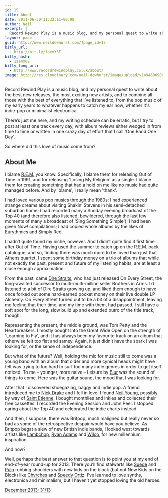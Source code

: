 ```yaml
---
id: 15
title: About
date: 2011-06-30T11:32:11+00:00
author: Neil
excerpt: |
  Record Rewind Play is a music blog, and my personal quest to write about the best new releases, the most exciting new artists, and to combine all those with the best of everything that I’ve listened to, from the pop music of my early years to whatever happens to catch my ear now, whether it's indie-pop or minimalist electronica.
layout: page
guid: http://www.neildewhurst.com/?page_id=15
bitly_url:
  - http://bit.ly/1aemX6E
bitly_hash:
  - 1aemX6E
bitly_long_url:
  - http://www.recordrewindplay.co.uk/about/
image: http://res.cloudinary.com/neil-dewhurst/image/upload/v1494606908/abstract-speaker_blrbny.jpg
---
```


Record Rewind Play is a music blog, and my personal quest to write about the best new releases, the most exciting new artists, and to combine all those with the best of everything that I’ve listened to, from the pop music of my early years to whatever happens to catch my ear now, whether it's indie-pop or minimalist electronica.

There’s just me here, and my writing schedule can be erratic, but I try to post at least one track every day, with album reviews either wedged in from time to time or written in one crazy day of effort that I call <span class="track-title">'One Band One Day'</span>.

So where did this love of music come from?

## About Me

I blame <span class="artist-name"><a href="http://www.recordrewindplay.co.uk/artist/r-e-m/" title="See all posts about R.E.M." rel="bookmark" class="title-link">R.E.M.</a></span> you know. Specifically, I blame them for releasing <span class="album-title">Out of Time</span> in 1991, and for releasing <span class="track-title">'Losing My Religion'</span> as a single. I blame them for creating something that had a hold on me like no music had quite managed before. And by <span class="track-title">'blame'</span>, I really mean <span class="track-title">'thank'</span>.

I had loved various pop musics through the 1980s: I had experienced strange dreams about visiting <span class="artist-name">Shakin’ Stevens</span> in his semi-detached suburban home; I had recorded many a Sunday evening broadcast of the Top 40 (and therefore also listened, bewildered, through the last few moments of many a broadcast of <span class="track-title">'Sing Something Simple'</span>); I had been given Now! compilations; I had copied whole albums by the likes of <span class="artist-name">Eurythmics</span> and <span class="artist-name">Simply Red</span>.

I hadn’t quite found my niche, however. And I didn’t quite find it first time after <span class="album-title">Out of Time</span>. Having used the summer to catch up on the R.E.M. back catalogue, and so, finding there was much more to be loved than just that Athens quartet, I spent some birthday money on a trio of albums that while not exactly the past, present and future of my listening habits, are at least a close enough approximation.

From the past, came <span class="artist-name"><a href="http://www.recordrewindplay.co.uk/artist/dire-straits/" title="See all posts about Dire Straits" rel="bookmark" class="title-link">Dire Straits</a></span>, who had just released <span class="album-title">On Every Street</span>, the long-awaited successor to multi-multi-million seller <span class="album-title">Brothers in Arms</span>. I’d listened to a bit of Dire Straits growing up, and liked them enough to have once forked out some hard-earned pocket money on their live double LP <span class="album-title">Alchemy</span>. <span class="album-title">On Every Street</span> turned out to be a bit of a disappointment, leaving me feeling that their time, and my time with them, had passed. I still have a soft spot for the long, slow build up and extended outro of the title track, though.

Representing the present, the middle ground, was <span class="artist-name">Tom Petty and the Heartbreakers</span>. I mostly bought <span class="album-title">Into the Great Wide Open</span> on the strength of <span class="track-title">'Learning to Fly'</span>, and it has always been my favourite track on an album that otherwise felt too flat and samey. Again, it just didn&#8217;t have the spark I was looking for, or the sense of independence.



But what of the future? Well, holding the mic for music still to come was a young band with an album that older and more cynical heads might have felt was trying to too hard to surf too many indie genres in order to get itself noticed. To me &#8211; younger, more naive &#8211; <span class="album-title">Leisure</span> by <span class="artist-name"><a href="http://www.recordrewindplay.co.uk/artist/blur/" title="See all posts about Blur" rel="bookmark" class="title-link">Blur</a></span> was the sound of things to come. Here was the guitar sound, the mood that I was looking for.



After that I discovered shoegazing, baggy and indie pop. A friend introduced me to <span class="artist-name"><a href="http://www.recordrewindplay.co.uk/artist/nick-drake/" title="See all posts about Nick Drake" rel="bookmark" class="title-link">Nick Drake</a></span> and I fell in love. I found <span class="artist-name"><a href="http://www.recordrewindplay.co.uk/artist/neil-young/" title="See all posts about Neil Young" rel="bookmark" class="title-link">Neil Young</a></span>, possibly by way of <span class="artist-name"><a href="http://www.recordrewindplay.co.uk/artist/saint-etienne/" title="See all posts about Saint Etienne" rel="bookmark" class="title-link">Saint Etienne</a></span>. I bought monthlies and inkies and collected their free cassettes. I recorded the Evening Session and John Peel. I stopped caring about the Top 40 and celebrated the indie charts instead.

And then, I suppose, there was Britpop, much maligned but really never so bad as some of the retrospective despair would have you believe. As Britpop begat a slew of new British indie bands, I looked west towards artists like <span class="artist-name"><a href="http://www.recordrewindplay.co.uk/artist/lambchop/" title="See all posts about Lambchop" rel="bookmark" class="title-link">Lambchop</a></span>, <span class="artist-name"><a href="http://www.recordrewindplay.co.uk/artist/ryan-adams/" title="See all posts about Ryan Adams" rel="bookmark" class="title-link">Ryan Adams</a></span> and <span class="artist-name"><a href="http://www.recordrewindplay.co.uk/artist/wilco/" title="See all posts about Wilco" rel="bookmark" class="title-link">Wilco</a></span>, for new millennium inspiration.

And now?

Well, perhaps the best answer to that question is to point you at my end of end-of-year round-up for 2013. There you&#8217;ll find stalwarts like <span class="artist-name"><a href="http://www.recordrewindplay.co.uk/artist/suede/" title="See all posts about Suede" rel="bookmark" class="title-link">Suede</a></span> and <span class="artist-name"><a href="http://www.recordrewindplay.co.uk/artist/pulp/" title="See all posts about Pulp" rel="bookmark" class="title-link">Pulp</a></span> rubbing shoulders with new kids on the block (but not <span class="artist-name">New Kids on the Block</span>) like <span class="artist-name"><a href="http://www.recordrewindplay.co.uk/artist/chvrches/" title="See all posts about Chvrches" rel="bookmark" class="title-link">Chvrches</a></span> and <span class="artist-name"><a href="http://www.recordrewindplay.co.uk/artist/speedy-ortiz/" title="See all posts about Speedy Ortiz" rel="bookmark" class="title-link">Speedy Ortiz</a></span>. I&#8217;ve learned to love synths, electronica and minimalism, but I haven’t yet stopped loving the old heroes.

[December 2013: 31/13](http://www.recordrewindplay.co.uk/playlists/31-13/ "December 2013: 31/13")